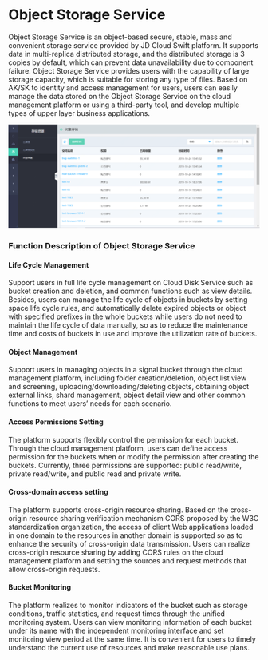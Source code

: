 # Object Storage Service

Object Storage Service is an object-based secure, stable, mass and convenient storage service provided by JD Cloud Swift platform. It supports data in multi-replica distributed storage, and the distributed storage is 3 copies by default, which can prevent data unavailability due to component failure. Object Storage Service provides users with the capability of large storage capacity, which is suitable for storing any type of files. Based on AK/SK to identity and access management for users, users can easily manage the data stored on the Object Storage Service on the cloud management platform or using a third-party tool, and develop multiple types of upper layer business applications.

![Object-Storage-1](../../../../../image/JD-Cloud-Swift/Object-Storage-1.png)

### Function Description of Object Storage Service

#### Life Cycle Management
Support users in full life cycle management on Cloud Disk Service such as bucket creation and deletion, and common functions such as view details. Besides, users can manage the life cycle of objects in buckets by setting space life cycle rules, and automatically delete expired objects or object with specified prefixes in the whole buckets while users do not need to maintain the life cycle of data manually, so as to reduce the maintenance time and costs of buckets in use and improve the utilization rate of buckets.

#### Object Management
Support users in managing objects in a signal bucket through the cloud management platform, including folder creation/deletion, object list view and screening, uploading/downloading/deleting objects, obtaining object external links, shard management, object detail view and other common functions to meet users’ needs for each scenario.

#### Access Permissions Setting
The platform supports flexibly control the permission for each bucket. Through the cloud management platform, users can define access permission for the buckets when or modify the permission after creating the buckets. Currently, three permissions are supported: public read/write, private read/write, and public read and private write.

#### Cross-domain access setting
The platform supports cross-origin resource sharing. Based on the cross-origin resource sharing verification mechanism CORS proposed by the W3C standardization organization, the access of client Web applications loaded in one domain to the resources in another domain is supported so as to enhance the security of cross-origin data transmission. Users can realize cross-origin resource sharing by adding CORS rules on the cloud management platform and setting the sources and request methods that allow cross-origin requests.

#### Bucket Monitoring
The platform realizes to monitor indicators of the bucket such as storage conditions, traffic statistics, and request times through the unified monitoring system. Users can view monitoring information of each bucket under its name with the independent monitoring interface and set monitoring view period at the same time. It is convenient for users to timely understand the current use of resources and make reasonable use plans.